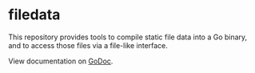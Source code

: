 # filedata

This repository provides tools to compile static file data into a Go binary,
and to access those files via a file-like interface.

View documentation on [GoDoc](http://godoc.org/bitbucket.org/creachadair/filedata).
